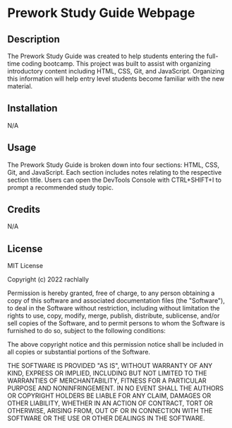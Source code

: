 # Prework Study Guide Webpage

## Description 

The Prework Study Guide was created to help students entering the full-time coding bootcamp.  This project was built to assist with organizing introductory content including HTML, CSS, Git, and JavaScript.  Organizing this information will help entry level students become familiar with the new material.   

## Installation

N/A

## Usage

The Prework Study Guide is broken down into four sections: HTML, CSS, Git, and JavaScript.  Each section includes notes relating to the respective section title.  Users can open the DevTools Console with CTRL+SHIFT+I to prompt a recommended study topic.

## Credits

N/A

## License

MIT License

Copyright (c) 2022 rachlally

Permission is hereby granted, free of charge, to any person obtaining a copy
of this software and associated documentation files (the "Software"), to deal
in the Software without restriction, including without limitation the rights
to use, copy, modify, merge, publish, distribute, sublicense, and/or sell
copies of the Software, and to permit persons to whom the Software is
furnished to do so, subject to the following conditions:

The above copyright notice and this permission notice shall be included in all
copies or substantial portions of the Software.

THE SOFTWARE IS PROVIDED "AS IS", WITHOUT WARRANTY OF ANY KIND, EXPRESS OR
IMPLIED, INCLUDING BUT NOT LIMITED TO THE WARRANTIES OF MERCHANTABILITY,
FITNESS FOR A PARTICULAR PURPOSE AND NONINFRINGEMENT. IN NO EVENT SHALL THE
AUTHORS OR COPYRIGHT HOLDERS BE LIABLE FOR ANY CLAIM, DAMAGES OR OTHER
LIABILITY, WHETHER IN AN ACTION OF CONTRACT, TORT OR OTHERWISE, ARISING FROM,
OUT OF OR IN CONNECTION WITH THE SOFTWARE OR THE USE OR OTHER DEALINGS IN THE
SOFTWARE.

